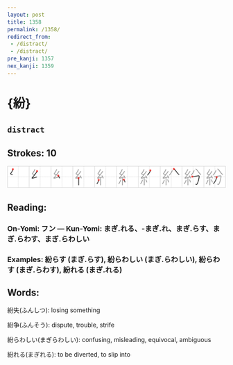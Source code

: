```yaml
---
layout: post
title: 1358
permalink: /1358/
redirect_from:
 - /distract/
 - /distract/
pre_kanji: 1357
nex_kanji: 1359
---
```


# {紛}

## `distract`

## Strokes: 10

<div class="stroke"><img src="../images/E7B49B.png" /></div>

## Reading:

### On-Yomi: フン &mdash; Kun-Yomi: まぎ.れる、-まぎ.れ、まぎ.らす、まぎ.らわす、まぎ.らわしい

### Examples: 紛らす (まぎ.らす), 紛らわしい (まぎ.らわしい), 紛らわす (まぎ.らわす), 紛れる (まぎ.れる)

## Words:

紛失(ふんしつ): losing something

紛争(ふんそう): dispute, trouble, strife

紛らわしい(まぎらわしい): confusing, misleading, equivocal, ambiguous

紛れる(まぎれる): to be diverted, to slip into
